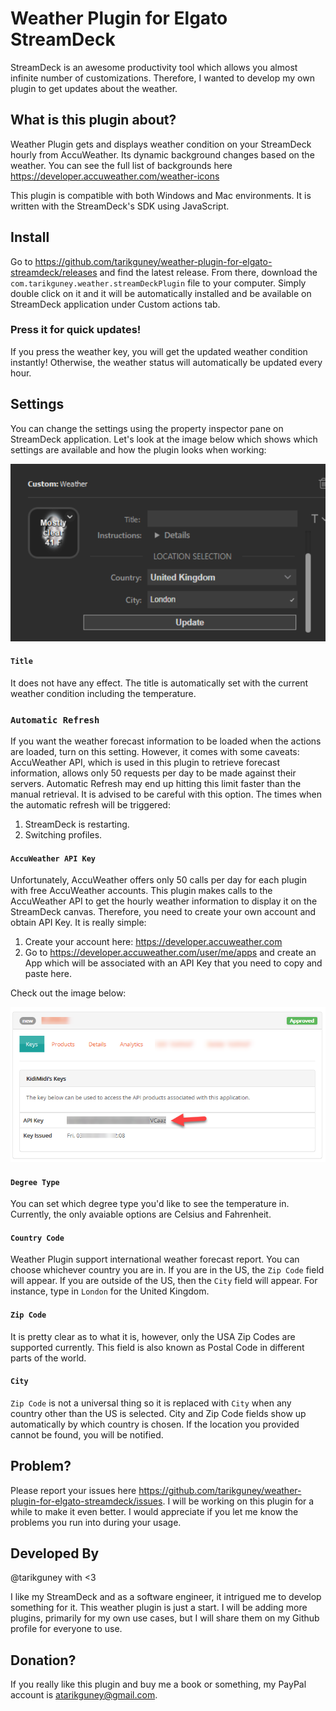 # Weather Plugin for Elgato StreamDeck

StreamDeck is an awesome productivity tool which allows you almost infinite number of customizations. Therefore, I wanted to develop my own plugin to get updates about the weather.

## What is this plugin about?

Weather Plugin gets and displays weather condition on your StreamDeck hourly from AccuWeather. Its dynamic background changes based on the weather. You can see the full list of backgrounds here https://developer.accuweather.com/weather-icons

This plugin is compatible with both Windows and Mac environments. It is written with the StreamDeck's SDK using JavaScript. 

## Install

Go to https://github.com/tarikguney/weather-plugin-for-elgato-streamdeck/releases and find the latest release. From there, download the `com.tarikguney.weather.streamDeckPlugin` file to your computer. Simply double click on it and it will be automatically installed and be available on StreamDeck application under Custom actions tab.

### Press it for quick updates!

If you press the weather key, you will get the updated weather condition instantly! Otherwise, the weather status will automatically be updated every hour. 

## Settings

You can change the settings using the property inspector pane on StreamDeck application. Let's look at the image below which shows which settings are available and how the plugin looks when working:

![weather-plugin](mainlook.png)

#### `Title`

It does not have any effect. The title is automatically set with the current weather condition including the temperature.

### `Automatic Refresh`

If you want the weather forecast information to be loaded when the actions are loaded, turn on this setting. However, it comes with some caveats: AccuWeather API, which is used in this plugin to retrieve forecast information, allows only 50 requests per day to be made against their servers. Automatic Refresh may end up hitting this limit faster than the manual retrieval. It is advised to be careful with this option. The times when the automatic refresh will be triggered:

1. StreamDeck is restarting.
2. Switching profiles.

#### `AccuWeather API Key`

Unfortunately, AccuWeather offers only 50 calls per day for each plugin with free AccuWeather accounts. This plugin makes calls to the AccuWeather API to get the hourly weather information to display it on the StreamDeck canvas. Therefore, you need to create your own account and obtain API Key. It is really simple:

1. Create your account here: https://developer.accuweather.com
2. Go to https://developer.accuweather.com/user/me/apps and create an App which will be associated with an API Key that you need to copy and paste here.

Check out the image below:

![api-key-2](key-obtain.png)


#### `Degree Type`

You can set which degree type you'd like to see the temperature in. Currently, the only avaiable options are Celsius and Fahrenheit.

#### `Country Code`

Weather Plugin support international weather forecast report. You can choose whichever country you are in. If you are in the US, the `Zip Code` field will appear. If you are outside of the US, then the `City` field will appear. For instance, type in `London` for the United Kingdom.

#### `Zip Code`

It is pretty clear as to what it is, however, only the USA Zip Codes are supported currently. This field is also known as Postal Code in different parts of the world.

#### `City`

`Zip Code` is not a universal thing so it is replaced with `City` when any country other than the US is selected. City and Zip Code fields show up automatically by which country is chosen. If the location you provided cannot be found, you will be notified.


## Problem?

Please report your issues here https://github.com/tarikguney/weather-plugin-for-elgato-streamdeck/issues. I will be working on this plugin for a while to make it even better. I would appreciate if you let me know the problems you run into during your usage.

## Developed By

@tarikguney with <3

I like my StreamDeck and as a software engineer, it intrigued me to develop something for it. This weather plugin is just a start. I will be adding more plugins, primarily for my own use cases, but I will share them on my Github profile for everyone to use.

## Donation?
If you really like this plugin and buy me a book or something, my PayPal account is atarikguney@gmail.com. 
